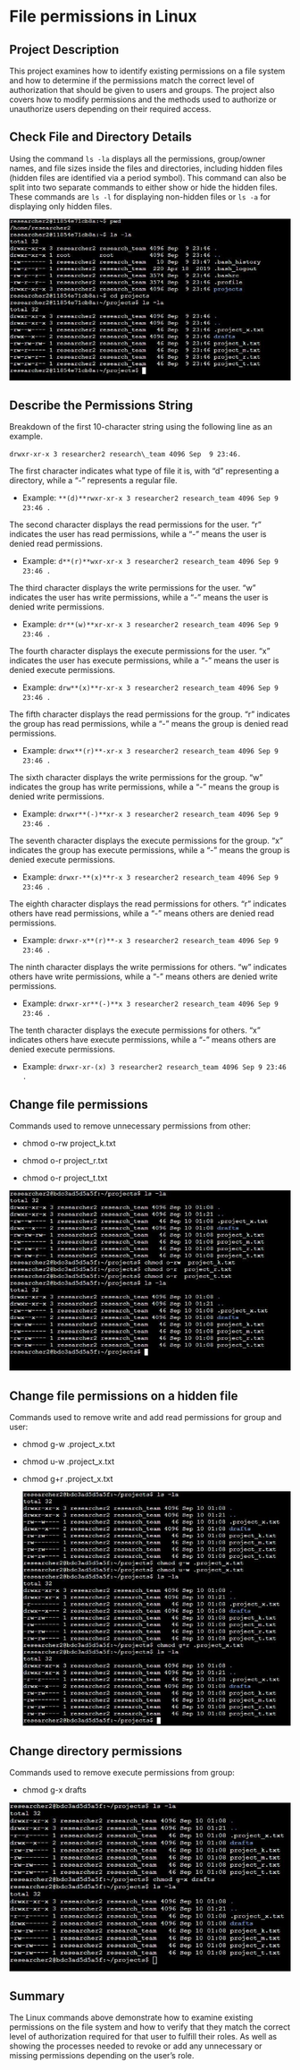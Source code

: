 # File permissions in Linux

## **Project Description**

This project examines how to identify existing permissions on a file system and how to determine if the permissions match the correct level of authorization that should be given to users and groups. The project also covers how to modify permissions and the methods used to authorize or unauthorize users depending on their required access.

## **Check File and Directory Details**

Using the command `ls -la` displays all the permissions, group/owner names, and file sizes inside the files and directories, including hidden files (hidden files are identified via a period symbol). This command can also be split into two separate commands to either show or hide the hidden files. These commands are `ls -l` for displaying non-hidden files or `ls -a` for displaying only hidden files.

![Alt Text](image1.jpg)

## 

## **Describe the Permissions String**

Breakdown of the first 10-character string using the following line as an example.

`drwxr-xr-x 3 researcher2 research\_team 4096 Sep  9 23:46.`

The first character indicates what type of file it is, with “d” representing a directory, while a “-” represents a regular file.
- Example: `**(d)**rwxr-xr-x 3 researcher2 research_team 4096 Sep 9 23:46 .`

The second character displays the read permissions for the user. “r” indicates the user has read permissions, while a “-” means the user is denied read permissions.
- Example: `d**(r)**wxr-xr-x 3 researcher2 research_team 4096 Sep 9 23:46 .`
  
The third character displays the write permissions for the user. “w” indicates the user has write permissions, while a “-” means the user is denied write permissions.
- Example: `dr**(w)**xr-xr-x 3 researcher2 research_team 4096 Sep 9 23:46 .`

The fourth character displays the execute permissions for the user. “x” indicates the user has execute permissions, while a “-” means the user is denied execute permissions.
- Example: `drw**(x)**r-xr-x 3 researcher2 research_team 4096 Sep 9 23:46 .`
  
The fifth character displays the read permissions for the group. “r” indicates the group has read permissions, while a “-” means the group is denied read permissions.
- Example: `drwx**(r)**-xr-x 3 researcher2 research_team 4096 Sep 9 23:46 .`

The sixth character displays the write permissions for the group. “w” indicates the group has write permissions, while a “-” means the group is denied write permissions.
- Example: `drwxr**(-)**xr-x 3 researcher2 research_team 4096 Sep 9 23:46 .`
  
The seventh character displays the execute permissions for the group. “x” indicates the group has execute permissions, while a “-” means the group is denied execute permissions.
- Example: `drwxr-**(x)**r-x 3 researcher2 research_team 4096 Sep 9 23:46 .`
  
The eighth character displays the read permissions for others. “r” indicates others have read permissions, while a “-” means others are denied read permissions.
- Example: `drwxr-x**(r)**-x 3 researcher2 research_team 4096 Sep 9 23:46 .`

The ninth character displays the write permissions for others. “w” indicates others have write permissions, while a “-” means others are denied write permissions.
- Example: `drwxr-xr**(-)**x 3 researcher2 research_team 4096 Sep 9 23:46 .`

The tenth character displays the execute permissions for others. “x” indicates others have execute permissions, while a “-” means others are denied execute permissions.
- Example: `drwxr-xr-(x) 3 researcher2 research_team 4096 Sep 9 23:46 .`

## **Change file permissions**

Commands used to remove unnecessary permissions from other:

- chmod o-rw project\_k.txt

- chmod o-r project\_r.txt

- chmod o-r project\_t.txt

![Alt Text](image3.jpg)

## 

## **Change file permissions on a hidden file**

Commands used to remove write and add read permissions for group and user:

- chmod g-w .project\_x.txt  
- chmod u-w .project\_x.txt  
- chmod g+r .project\_x.txt

  ![Alt Text](image2.jpg)



## **Change directory permissions**

Commands used to remove execute permissions from group:

- chmod g-x drafts

![Alt Text](image4.jpg)

## **Summary**

The Linux commands above demonstrate how to examine existing permissions on the file system and how to verify that they match the correct level of authorization required for that user to fulfill their roles. As well as showing the processes needed to revoke or add any unnecessary or missing permissions depending on the user’s role. 	

